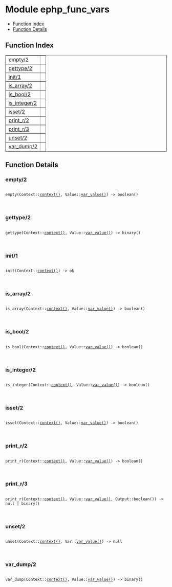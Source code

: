 

# Module ephp_func_vars #
* [Function Index](#index)
* [Function Details](#functions)


<a name="index"></a>

## Function Index ##


<table width="100%" border="1" cellspacing="0" cellpadding="2" summary="function index"><tr><td valign="top"><a href="#empty-2">empty/2</a></td><td></td></tr><tr><td valign="top"><a href="#gettype-2">gettype/2</a></td><td></td></tr><tr><td valign="top"><a href="#init-1">init/1</a></td><td></td></tr><tr><td valign="top"><a href="#is_array-2">is_array/2</a></td><td></td></tr><tr><td valign="top"><a href="#is_bool-2">is_bool/2</a></td><td></td></tr><tr><td valign="top"><a href="#is_integer-2">is_integer/2</a></td><td></td></tr><tr><td valign="top"><a href="#isset-2">isset/2</a></td><td></td></tr><tr><td valign="top"><a href="#print_r-2">print_r/2</a></td><td></td></tr><tr><td valign="top"><a href="#print_r-3">print_r/3</a></td><td></td></tr><tr><td valign="top"><a href="#unset-2">unset/2</a></td><td></td></tr><tr><td valign="top"><a href="#var_dump-2">var_dump/2</a></td><td></td></tr></table>


<a name="functions"></a>

## Function Details ##

<a name="empty-2"></a>

### empty/2 ###


<pre><code>
empty(Context::<a href="#type-context">context()</a>, Value::<a href="#type-var_value">var_value()</a>) -&gt; boolean()
</code></pre>
<br />


<a name="gettype-2"></a>

### gettype/2 ###


<pre><code>
gettype(Context::<a href="#type-context">context()</a>, Value::<a href="#type-var_value">var_value()</a>) -&gt; binary()
</code></pre>
<br />


<a name="init-1"></a>

### init/1 ###


<pre><code>
init(Context::<a href="#type-context">context()</a>) -&gt; ok
</code></pre>
<br />


<a name="is_array-2"></a>

### is_array/2 ###


<pre><code>
is_array(Context::<a href="#type-context">context()</a>, Value::<a href="#type-var_value">var_value()</a>) -&gt; boolean()
</code></pre>
<br />


<a name="is_bool-2"></a>

### is_bool/2 ###


<pre><code>
is_bool(Context::<a href="#type-context">context()</a>, Value::<a href="#type-var_value">var_value()</a>) -&gt; boolean()
</code></pre>
<br />


<a name="is_integer-2"></a>

### is_integer/2 ###


<pre><code>
is_integer(Context::<a href="#type-context">context()</a>, Value::<a href="#type-var_value">var_value()</a>) -&gt; boolean()
</code></pre>
<br />


<a name="isset-2"></a>

### isset/2 ###


<pre><code>
isset(Context::<a href="#type-context">context()</a>, Value::<a href="#type-var_value">var_value()</a>) -&gt; boolean()
</code></pre>
<br />


<a name="print_r-2"></a>

### print_r/2 ###


<pre><code>
print_r(Context::<a href="#type-context">context()</a>, Value::<a href="#type-var_value">var_value()</a>) -&gt; boolean()
</code></pre>
<br />


<a name="print_r-3"></a>

### print_r/3 ###


<pre><code>
print_r(Context::<a href="#type-context">context()</a>, Value::<a href="#type-var_value">var_value()</a>, Output::boolean()) -&gt; null | binary()
</code></pre>
<br />


<a name="unset-2"></a>

### unset/2 ###


<pre><code>
unset(Context::<a href="#type-context">context()</a>, Var::<a href="#type-var_value">var_value()</a>) -&gt; null
</code></pre>
<br />


<a name="var_dump-2"></a>

### var_dump/2 ###


<pre><code>
var_dump(Context::<a href="#type-context">context()</a>, Value::<a href="#type-var_value">var_value()</a>) -&gt; binary()
</code></pre>
<br />


